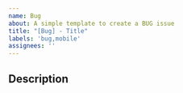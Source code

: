 ```yaml
---
name: Bug
about: A simple template to create a BUG issue
title: "[Bug] - Title"
labels: 'bug,mobile'
assignees: ''
---
```


## Description
<!-- Describe the issue -->
